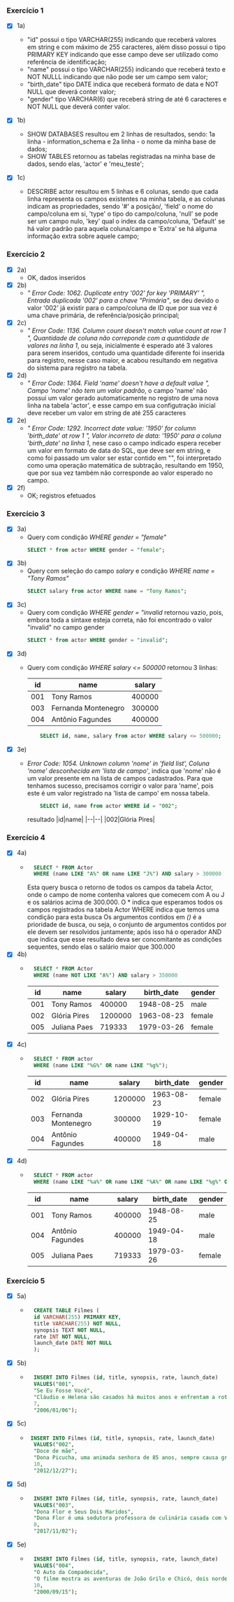 ### Exercício 1
- [x] 1a) 
    - "id" possui o tipo VARCHAR(255) indicando que receberá valores em string e com máximo de 255 caracteres, além disso possui o tipo PRIMARY KEY indicando que esse campo deve ser utilizado como referência de identificação;
    - "name" possui o tipo VARCHAR(255) indicando que receberá texto e NOT NULLL indicando que não pode ser um campo sem valor;
    - "birth_date" tipo DATE indica que receberá formato de data e NOT NULL que deverá conter valor;
    -  "gender" tipo VARCHAR(6) que receberá string de até 6 caracteres e NOT NULL que deverá conter valor.

- [x] 1b) 
    - SHOW DATABASES resultou em 2 linhas de resultados, sendo: 1a linha - information_schema e 2a linha - o nome da minha base de dados;
    - SHOW TABLES retornou as tabelas registradas na minha base de dados, sendo elas, 'actor' e 'meu_teste';


- [x] 1c) 
    - DESCRIBE actor resultou em 5 linhas e 6 colunas, sendo que cada linha representa os campos existentes na minha tabela, e as colunas indicam as propriedades, sendo '#' a posição/, 'field' o nome do campo/coluna em si, 'type' o tipo do campo/coluna, 'null' se pode ser um campo nulo, 'key' qual o index da campo/coluna, 'Default' se há valor padrão para aquela coluna/campo e 'Extra' se há alguma informação extra sobre aquele campo;
 
### Exercício 2
- [x] 2a)
    - OK, dados inseridos
- [x] 2b)
    - *" Error Code: 1062. Duplicate entry '002' for key 'PRIMARY' ", Entrada duplicada '002' para a chave "Primária"*, se deu devido o valor '002' já existir para o campo/coluna de ID que por sua vez é uma chave primária, de referência/posição principal;
- [x] 2c)
    - *" Error Code: 1136. Column count doesn't match value count at row 1 ", Quantidade de coluna não correponde com a quantidade de valores na linha 1*, ou seja, inicialmente é esperado até 3 valores para serem inseridos, contudo uma quantidade diferente foi inserida para registro, nesse caso maior, e acabou resultando em negativa do sistema para registro na tabela.
- [x] 2d)
    - *" Error Code: 1364. Field 'name' doesn't have a default value ", Campo 'nome' não tem um valor padrão*, o campo 'name' não possui um valor gerado automaticamente no registro de uma nova linha na tabela 'actor', e esse campo em sua configutração inicial deve receber um valor em string de até 255 caracteres
- [x] 2e)
    - *" Error Code: 1292. Incorrect date value: '1950' for column 'birth_date' at row 1 ", Valor incorreto de data: '1950' para a coluna 'birth_date' na linha 1*, nese caso o campo indicado espera receber um valor em formato de data do SQL, que deve ser em string, e como foi passado um valor ser estar contido em "", foi interpretado como uma operação matemática de subtração, resultando em 1950, que por sua vez também não corresponde ao valor esperado no campo.
- [x] 2f)
    - OK; registros efetuados

### Exercício 3
- [x] 3a)
    - Query com condição *WHERE gender = "female"*
        ~~~~sql
        SELECT * from actor WHERE gender = "female";
        ~~~~
- [x] 3b)
    - Query com seleção do campo *salary* e condição *WHERE name = "Tony Ramos"*
        ~~~~sql
        SELECT salary from actor WHERE name = "Tony Ramos";
        ~~~~
- [x] 3c)
    - Query com condição *WHERE gender = "invalid* retornou vazio, pois, embora toda a sintaxe esteja correta, não foi encontrado o valor "invalid" no campo gender
        ~~~~sql
        SELECT * from actor WHERE gender = "invalid";
        ~~~~
- [x] 3d)
    - Query com condição *WHERE salary <= 500000* retornou 3 linhas:
    
        |id|name|salary|
        |--|--|--|
        |001|Tony Ramos|400000|
        |003|Fernanda Montenegro|300000|
        |004|Antônio Fagundes|400000|

        ~~~~sql
            SELECT id, name, salary from actor WHERE salary <= 500000;
        ~~~~
- [x] 3e)
    - *Error Code: 1054. Unknown column 'nome' in 'field list', Coluna 'nome' desconhecida em 'lista de campo'*, indica que 'nome' não é um valor presente em na lista de campos cadastrados. Para que tenhamos sucesso, precisamos corrigir o valor para 'name', pois este é um valor registrado na 'lista de campo' em nossa tabela.
    
        ~~~~sql
            SELECT id, name from actor WHERE id = "002";
        ~~~~

        resultado
        |id|name|
        |--|--|
        |002|Glória Pires|
        
### Exercício 4
- [x] 4a)
    - ~~~~sql
        SELECT * FROM Actor
        WHERE (name LIKE "A%" OR name LIKE "J%") AND salary > 300000
        ~~~~
        Esta query busca o retorno de todos os campos da tabela Actor, onde o campo de nome contenha valores que comecem com A ou J e os salários acima de 300.000.
        O * indica que esperamos todos os campos registrados na tabela Actor
        WHERE indica que temos uma condição para esta busca
        Os argumentos contidos em *()* é a prioridade de busca, ou seja, o conjunto de argumentos contidos por ele devem ser resolvidos juntamente; após isso há o operador AND que indica que esse resultado deva ser concomitante as condições sequentes, sendo elas o salário maior que 300.000
- [x] 4b)
    - ~~~~sql
        SELECT * FROM Actor
        WHERE (name NOT LIKE "A%") AND salary > 350000
        ~~~~

        |id|name|salary|birth_date|gender|
        |--|--|--|--|--|
        |001|Tony Ramos|400000|1948-08-25|male|
        |002|Glória Pires|1200000|1963-08-23|female|
        |005|Juliana Paes|719333|1979-03-26|female|
- [x] 4c)
    - ~~~~sql
        SELECT * FROM actor
        WHERE (name LIKE "%G%" OR name LIKE "%g%");
        ~~~~
        |id|name|salary|birth_date|gender|
        |--|--|--|--|--|
        |002|Glória Pires|1200000|1963-08-23|female|
        |003|Fernanda Montenegro|300000|1929-10-19|female|
        |004|Antônio Fagundes|400000|1949-04-18|male|
- [x] 4d)
    - ~~~~sql
        SELECT * FROM actor
        WHERE (name LIKE "%a%" OR name LIKE "%A%" OR name LIKE "%g%" OR name LIKE "%G%") AND (salary BETWEEN 350000 AND 900000 );
        ~~~~

        |id|name|salary|birth_date|gender|
        |--|--|--|--|--|
        |001|Tony Ramos|400000|1948-08-25|male|
        |004|Antônio Fagundes|400000|1949-04-18|male|
        |005|Juliana Paes|719333|1979-03-26|female|

### Exercício 5
- [x] 5a)
    - ~~~~sql
        CREATE TABLE Filmes (
        id VARCHAR(255) PRIMARY KEY,
        title VARCHAR(255) NOT NULL,
        synopsis TEXT NOT NULL,
        rate INT NOT NULL,
        launch_date DATE NOT NULL
        );
        ~~~~
- [x] 5b)
    - ~~~~sql
        INSERT INTO Filmes (id, title, synopsis, rate, launch_date)
        VALUES("001",
        "Se Eu Fosse Você",
        "Cláudio e Helena são casados há muitos anos e enfrentam a rotina do casamento. Um dia eles são atingidos por um fenômeno inexplicável e trocam de corpos",
        7,
        "2006/01/06");
        ~~~~
- [x] 5c)
    - ~~~~sql
       INSERT INTO Filmes (id, title, synopsis, rate, launch_date)
        VALUES("002",
        "Doce de mãe",
        "Dona Picucha, uma animada senhora de 85 anos, sempre causa grandes confusões. A vida dela e dos seus quatro filhos sofre uma reviravolta depois que Zaida, empregada e amiga de Dona Picucha, anuncia que vai se casar e não poderá mais morar com ela",
        10,
        "2012/12/27");
        ~~~~
- [x] 5d)
    - ~~~~sql
        INSERT INTO Filmes (id, title, synopsis, rate, launch_date)
        VALUES("003",
        "Dona Flor e Seus Dois Maridos",
        "Dona Flor é uma sedutora professora de culinária casada com Vadinho, que só quer saber de farras e jogatina nas boates. A vida de abusos acaba por acarretar sua morte precoce.",
        8,
        "2017/11/02");
        ~~~~
- [x] 5e)
    - ~~~~sql
        INSERT INTO Filmes (id, title, synopsis, rate, launch_date)
        VALUES("004",
        "O Auto da Compadecida",
        "O filme mostra as aventuras de João Grilo e Chicó, dois nordestinos pobres que vivem de golpes para sobreviver. Eles estão sempre enganando o povo de um pequeno vilarejo no sertão da Paraíba, inclusive o temido cangaceiro Severino de Aracaju, que os persegue pela região. Somente a aparição da Nossa Senhora poderá salvar esta dupla.",
        10,
        "2000/09/15");
        ~~~~
